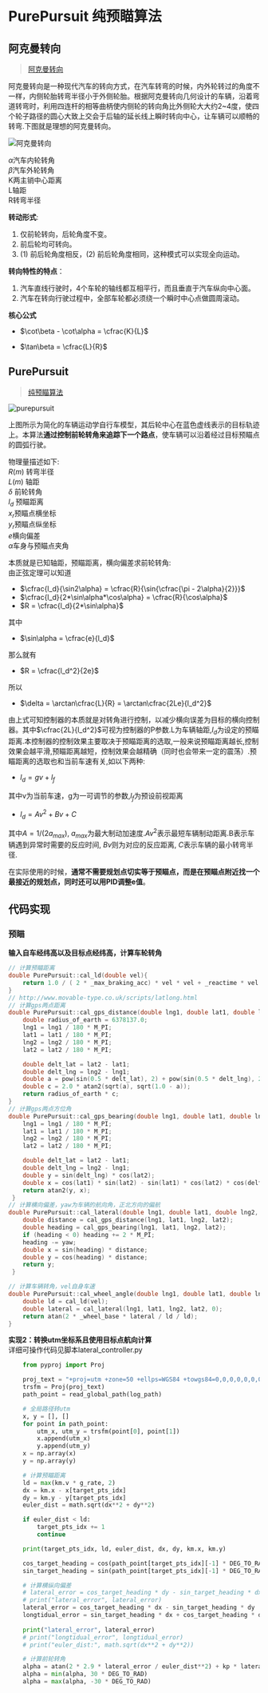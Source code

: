 # PurePursuit 纯预瞄算法

## 阿克曼转向
> [阿克曼转向](https://blog.csdn.net/bisal/article/details/106232934)  
> 
阿克曼转向是一种现代汽车的转向方式，在汽车转弯的时候，内外轮转过的角度不一样，内侧轮胎转弯半径小于外侧轮胎。根据阿克曼转向几何设计的车辆，沿着弯道转弯时，利用四连杆的相等曲柄使内侧轮的转向角比外侧轮大大约2~4度，使四个轮子路径的圆心大致上交会于后轴的延长线上瞬时转向中心，让车辆可以顺畅的转弯.下图就是理想的阿克曼转向。 

![阿克曼转向](../../assets/img/akman_1.png)

$\alpha$汽车内轮转角  
$\beta$汽车外轮转角  
K两主销中心距离  
L轴距  
R转弯半径  

**转动形式**:
1. 仅前轮转向，后轮角度不变。
2. 前后轮均可转向。
3. (1) 前后轮角度相反，(2) 前后轮角度相同，这种模式可以实现全向运动。

**转向特性的特点**：
1. 汽车直线行驶时，4个车轮的轴线都互相平行，而且垂直于汽车纵向中心面。
2. 汽车在转向行驶过程中，全部车轮都必须绕一个瞬时中心点做圆周滚动。

**核心公式**  
- $\cot\beta - \cot\alpha = \cfrac{K}{L}$  

- $\tan\beta = \cfrac{L}{R}$    


## PurePursuit
> [纯预瞄算法](https://blog.csdn.net/zxxxxxxy/article/details/103665245)  
> 
![purepursuit](../../assets/img/pure_pursuit.png)

上图所⽰为简化的车辆运动学⾃⾏车模型，其后轮中心在蓝⾊虚线表⽰的⽬标轨迹上。本算法**通过控制前轮转⻆来追踪下⼀个路点**，使车辆可以沿着经过⽬标预瞄点的圆弧⾏驶。

物理量描述如下:  
$R(m)$ 转弯半径  
$L(m)$ 轴距  
$\delta$ 前轮转角  
$l_d$ 预瞄距离  
$x_r$预瞄点横坐标  
$y_r$预瞄点纵坐标  
$e$横向偏差  
$\alpha$车身与预瞄点夹角  

本质就是已知轴距，预瞄距离，横向偏差求前轮转角:  
由正弦定理可以知道

- $\cfrac{l_d}{\sin2\alpha} = \cfrac{R}{\sin{\cfrac{\pi - 2\alpha}{2}}}$  
- $\cfrac{l_d}{2*\sin\alpha*\cos\alpha} = \cfrac{R}{\cos\alpha}$  
- $R = \cfrac{l_d}{2*\sin\alpha}$  

其中  
- $\sin\alpha = \cfrac{e}{l_d}$  

那么就有  
- $R = \cfrac{l_d^2}{2e}$  

所以  
- $\delta = \arctan\cfrac{L}{R} = \arctan\cfrac{2Le}{l_d^2}$  

由上式可知控制器的本质就是对转角进行控制，以减少横向误差为目标的横向控制器。其中$\cfrac{2L}{l_d^2}$可视为控制器的P参数.L为车辆轴距,$l_d$为设定的预瞄距离.本控制器的控制效果主要取决于预瞄距离的选取,⼀般来说预瞄距离越⻓,控制效果会越平滑,预瞄距离越短，控制效果会越精确（同时也会带来⼀定的震荡）.预瞄距离的选取也和当前车速有关,如以下两种:

- $l_d = gv + l_f$  

其中v为当前车速，g为⼀可调节的参数,$l_f$为预设前视距离

- $l_d = Av^2 + Bv + C$  

其中$A=1/(2a_{max})$, $a_{max}$为最⼤制动加速度.$Av^2$表⽰最短车辆制动距离.B表⽰车辆遇到异常时需要的反应时间, $Bv$则为对应的反应距离, $C$表⽰车辆的最⼩转弯半径.

在实际使用的时候，**通常不需要规划点切实等于预瞄点，而是在预瞄点附近找一个最接近的规划点，同时还可以用PID调整e值**。 

## 代码实现
### 预瞄
**输入自车经纬高以及目标点经纬高，计算车轮转角**
```c++
// 计算预瞄距离
double PurePursuit::cal_ld(double vel){
    return 1.0 / ( 2 * _max_braking_acc) * vel * vel + _reactime * vel + _min_turning_radius;
}
// http://www.movable-type.co.uk/scripts/latlong.html
// 计算gps两点距离
double PurePursuit::cal_gps_distance(double lng1, double lat1, double lng2, double lat2){
    double radius_of_earth = 6378137.0;
    lng1 = lng1 / 180 * M_PI;
    lat1 = lat1 / 180 * M_PI;
    lng2 = lng2 / 180 * M_PI;
    lat2 = lat2 / 180 * M_PI;

    double delt_lat = lat2 - lat1;
    double delt_lng = lng2 - lng1;
    double a = pow(sin(0.5 * delt_lat), 2) + pow(sin(0.5 * delt_lng), 2) * cos(lat1) * cos(lat2);
    double c = 2.0 * atan2(sqrt(a), sqrt(1.0 - a));
    return radius_of_earth * c;
}
// 计算gps两点方位角
double PurePursuit::cal_gps_bearing(double lng1, double lat1, double lng2, double lat2){
    lng1 = lng1 / 180 * M_PI;
    lat1 = lat1 / 180 * M_PI;
    lng2 = lng2 / 180 * M_PI;
    lat2 = lat2 / 180 * M_PI;

    double delt_lat = lat2 - lat1;
    double delt_lng = lng2 - lng1;
    double y = sin(delt_lng) * cos(lat2);
    double x = cos(lat1) * sin(lat2) - sin(lat1) * cos(lat2) * cos(delt_lng);
    return atan2(y, x);
 }
// 计算横向偏差，yaw为车辆的航向角，正北方向的偏航
double PurePursuit::cal_lateral(double lng1, double lat1, double lng2, double lat2, double yaw){
    double distance = cal_gps_distance(lng1, lat1, lng2, lat2);
    double heading = cal_gps_bearing(lng1, lat1, lng2, lat2);
    if (heading < 0) heading += 2 * M_PI;
    heading -= yaw;
    double x = sin(heading) * distance;
    double y = cos(heading) * distance;
    return y;
 }

// 计算车辆转角，vel自身车速
double PurePursuit::cal_wheel_angle(double lng1, double lat1, double lng2, double lat2, double vel, double yaw){
    double ld = cal_ld(vel);
    double lateral = cal_lateral(lng1, lat1, lng2, lat2, 0);
    return atan(2 * _wheel_base * lateral / ld / ld);
}
```
**实现2：转换utm坐标系且使用目标点航向计算**  
详细可操作代码见脚本lateral_controller.py

```python
    from pyproj import Proj

    proj_text = "+proj=utm +zone=50 +ellps=WGS84 +towgs84=0,0,0,0,0,0,0 +units=m +no_defs"
    trsfm = Proj(proj_text)
    path_point = read_global_path(log_path)

    # 全局路径转utm
    x, y = [], []
    for point in path_point:
        utm_x, utm_y = trsfm(point[0], point[1])
        x.append(utm_x)
        y.append(utm_y)
    x = np.array(x)
    y = np.array(y)

    # 计算预瞄距离
    ld = max(km.v * g_rate, 2)
    dx = km.x - x[target_pts_idx]
    dy = km.y - y[target_pts_idx]
    euler_dist = math.sqrt(dx**2 + dy**2)

    if euler_dist < ld:
        target_pts_idx += 1
        continue

    print(target_pts_idx, ld, euler_dist, dx, dy, km.x, km.y)

    cos_target_heading = cos(path_point[target_pts_idx][-1] * DEG_TO_RAD)
    sin_target_heading = sin(path_point[target_pts_idx][-1] * DEG_TO_RAD)

    # 计算横纵向偏差
    # lateral_error = cos_target_heading * dy - sin_target_heading * dx
    # print("lateral_error", lateral_error)
    lateral_error = cos_target_heading * dx - sin_target_heading * dy 
    longtidual_error = sin_target_heading * dx + cos_target_heading * dy
    
    print("lateral_error", lateral_error)
    # print("longtidual_error", longtidual_error)
    # print("euler_dist:", math.sqrt(dx**2 + dy**2))

    # 计算前轮转角
    alpha = atan(2 * 2.9 * lateral_error / euler_dist**2) + kp * lateral_error + ki * (lateral_error - last_error) + kd * (lateral_error - 2*(last_error) + last_last_error)
    alpha = min(alpha, 30 * DEG_TO_RAD)
    alpha = max(alpha, -30 * DEG_TO_RAD)


```

